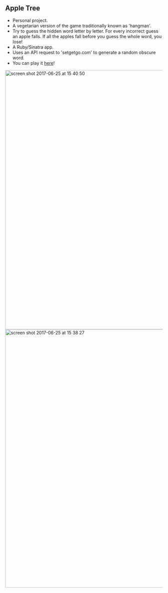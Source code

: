 ## Apple Tree

* Personal project.
* A vegetarian version of the game traditionally known as 'hangman'.
* Try to guess the hidden word letter by letter.  For every incorrect guess an apple falls.  If all the apples fall before you guess the whole word, you lose!
* A Ruby/Sinatra app.
* Uses an API request to 'setgetgo.com' to generate a random obscure word.
* You can play it <a href='http://sample-env.x5bkmmyqkj.us-east-1.elasticbeanstalk.com/game'>here</a>!

<img width="826" alt="screen shot 2017-06-25 at 15 40 50" src="https://user-images.githubusercontent.com/25392162/27517055-ecd3bc06-59bc-11e7-93f6-825869e8a247.png">     

<img width="823" alt="screen shot 2017-06-25 at 15 38 27" src="https://user-images.githubusercontent.com/25392162/27517056-ee916822-59bc-11e7-9cf7-893b949c7a5d.png">
